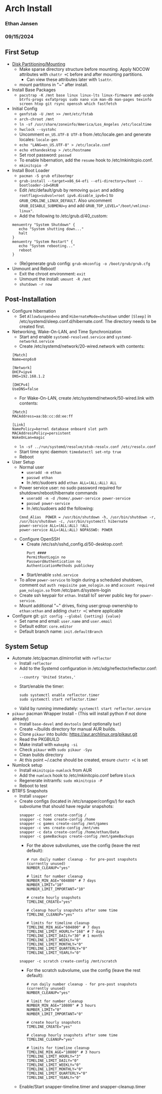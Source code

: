 # Arch Install
### Ethan Jansen
### 09/15/2024

## First Setup
* [Disk Partitioning/Mounting](./drives.md)
    * Make sparse directory structure before mounting. Apply NOCOW attributes with `chattr +C` before and after mounting partitions.
        * Can view these attributes later with `lsattr`.
    * mount partitons in "~" after install.
* Install Base Packages
    * `pacstrap -K /mnt base linux linux-lts linux-firmware amd-ucode btrfs-progs exfatprogs sudo nano vim man-db man-pages texinfo screen htop git rsync openssh which fastfetch`
* Initial Config
    * `genfstab -U /mnt >> /mnt/etc/fstab`
    * `arch-chroot /mnt`
    * `ln -sf /usr/share/zoneinfo/America/Los_Angeles /etc/localtime`
    * `hwclock --systohc`
    * Uncomment `en_US.UTF-8 UTF-8` from /etc/locale.gen and generate locales: `locale-gen`
    * `echo "LANG=en_US.UTF-8" > /etc/locale.conf`
    * `echo ethandesktop > /etc/hostname`
    * Set root password: `passwd`
    * To enable hibernation, add the `resume` hook to /etc/mkinitcpio.conf.
    * `mkinitcpio -P`
* Install Boot Loader
    * `pacman -S grub efibootmgr`
    * `grub-install --target=x86_64-efi --efi-directory=/boot --bootloader-id=GRUB`
    * Edit /etc/default/grub by removing `quiet` and adding `rootflags=subvol=root ipv6.disable_ipv6=1` to `GRUB_CMDLINE_LINUX_DEFAULT`. Also uncomment `GRUB_DISABLE_SUBMENU=y` and add `GRUB_TOP_LEVEL="/boot/vmlinuz-linux"`.
    * Add the following to /etc/grub.d/40_custom:
     ```
    menuentry "System Shutdown" {
	    echo "System shutting down..."
	    halt
    }
    menuentry "System Restart" {
	    echo "System rebooting..."
	    reboot
    }
     ```
    * (Re)generate grub config: `grub-mkconfig -o /boot/grub/grub.cfg`
* Unmount and Reboot!
    * Exit the chroot environment: `exit`
    * Unmount the install: `umount -R /mnt`
    * `shutdown -r now`

## Post-Installation
* Configure hibernation
    * Set `AllowSuspend=no` and `HibernateMode=shutdown` under `[Sleep]` in /etc/systemd/sleep.conf.d/hibernate.conf. The directory needs to be created first.
* Networking, Wake-On-LAN, and Time Synchronization
    * Start and enable `systemd-resolved.service` and `systemd-networkd.service`
    * Create /etc/systemd/network/20-wired.network with contents:
    ```
    [Match]
    Name=enp6s0

    [Network]
    DHCP=ipv4
    DNS=192.168.1.2

    [DHCPv4]
    UseDNS=false
    ```
    * For Wake-On-LAN, create /etc/systemd/network/50-wired.link with contents:
    ```
    [Match]
    MACAddress=aa:bb:cc:dd:ee:ff

    [Link]
    NamePolicy=kernel database onboard slot path
    MACAddressPolicy=persistent
    WakeOnLan=magic
    ```
    * `ln -sf ../run/systemd/resolve/stub-resolv.conf /etc/resolv.conf`
    * Start time sync daemon: `timedatectl set-ntp true`
    * Reboot
* User Setup
    * Normal user
        * `useradd -m ethan`
        * `passwd ethan`
        * In /etc/sudoers add `ethan ALL=(ALL:ALL) ALL`
    * Power service user: no sudo password required for shutdown/reboot/hibernate commands
        * `useradd -m -d /home/.power-service power-service`
        * `passwd power-service`
        * In /etc/sudoers add the following:
        ```
        Cmnd_Alias  POWER = /usr/bin/shutdown -h, /usr/bin/shutdown -r, /usr/bin/shutdown -c, /usr/bin/systemctl hibernate
        power-service ALL=(ALL:ALL) !ALL
        power-service ALL=(ALL:ALL) NOPASSWD: POWER
        ```
    * Configure OpenSSH
        * Create /etc/ssh/sshd_config.d/50-desktop.conf:
            ```
            Port ####
            PermitRootLogin no
            PasswordAuthentication no
            AuthenticationMethods publickey
            ```
        * Start/enable `sshd.service`
    * To allow `power-service` to login during a scheduled shutdown, comment out `auth requisite pam_nologin.so` and `account required pam_nologin.so` from /etc/pam.d/system-login
    * Create ssh keypair for `ethan`. Install IoT server public key for `power-service`.
    * Mount additional "~" drives, fixing user:group ownership to `ethan:ethan` and adding `chattr +C` where applicable
* Configure git: `git config --global {setting} {value}`
    * Set name and email: `user.name` and `user.email`
    * Default editor: `core.editor`
    * Default branch name: `init.defaultBranch`

## System Setup
* Automate /etc/pacman.d/mirrorlist with `reflector`
    * Install `reflector`
    * Add to the Systemd configuration in /etc/xdg/reflector/reflector.conf:
        ```
        --country 'United States,'
        ```
    * Start/enable the timer:
        ```
        sudo systemctl enable reflector.timer
        sudo systemctl start reflector.timer
        ```
    * Valid by running immediately: `systemctl start reflector.service`
* `pikaur` pacman Wrapper Install - (This will install python if not done already)
    * Install `base-devel` and `devtools` (and optionally `bat`)
    * Create ~/builds directory for manual AUR builds.
    * Clone `pikaur` into builds: https://aur.archlinux.org/pikaur.git
    * Read the PKGBUILD
    * Make install with `makepkg -si`
    * Check `pikaur` with `sudo pikaur -Syu`
    * Clean builds directory
    * At this point ~/.cache should be created, ensure `chattr +C` is set
* Numlock setup
    * Install `mkinitcpio-numlock` from AUR
    * Add the `numlock` hook to /etc/mkinitcpio.conf before `block`
    * Regenerate initramfs: `sudo mkinitcpio -P`
    * Reboot to test
* BTRFS Snapshots
    * Install `snapper`
    * Create configs (located in /etc/snapper/configs/) for each subvolume that should have regular snapshots:
        ```
        snapper -c root create-config /
        snapper -c home create-config /home
        snapper -c games create-config /mnt/games
        snapper -c vms create-config /mnt/vms
        snapper -c data create-config /home/ethan/Data
        snapper -c gameBackups create-config /mnt/gameBackups
        ```
        * For the above subvolumes, use the config (leave the rest default):
            ```
            # run daily number cleanup - for pre-post snapshots (currently unused)
            NUMBER_CLEANUP="yes"

            # limit for number cleanup
            NUMBER_MIN_AGE="604800" # 7 days
            NUMBER_LIMIT="10"
            NUMBER_LIMIT_IMPORTANT="10"

            # create hourly snapshots
            TIMELINE_CREATE="yes"

            # cleanup hourly snapshots after some time
            TIMELINE_CLEANUP="yes"

            # limits for timeline cleanup
            TIMELINE_MIN_AGE="604800" # 7 days
            TIMELINE_LIMIT_HOURLY="168" # 7 days
            TIMELINE_LIMIT_DAILY="30" # 1 month
            TIMELINE_LIMIT_WEEKLY="0"
            TIMELINE_LIMIT_MONTHLY="0"
            TIMELINE_LIMIT_QUARTERLY="0"
            TIMELINE_LIMIT_YEARLY="0"
            ```
        ```
        snapper -c scratch create-config /mnt/scratch
        ```
        * For the scratch subvolume, use the config (leave the rest default):
            ```
            # run daily number cleanup - for pre-post snapshots (currently unused)
            NUMBER_CLEANUP="yes"

            # limit for number cleanup
            NUMBER_MIN_AGE="10800" # 3 hours
            NUMBER_LIMIT="0"
            NUMBER_LIMIT_IMPORTANT="0"

            # create hourly snapshots
            TIMELINE_CREATE="yes"

            # cleanup hourly snapshots after some time
            TIMELINE_CLEANUP="yes"

            # limits for timeline cleanup
            TIMELINE_MIN_AGE="10800" # 3 hours
            TIMELINE_LIMIT_HOURLY="3"
            TIMELINE_LIMIT_DAILY="0"
            TIMELINE_LIMIT_WEEKLY="0"
            TIMELINE_LIMIT_MONTHLY="0"
            TIMELINE_LIMIT_QUARTERLY="0"
            TIMELINE_LIMIT_YEARLY="0"
            ```
    * Enable/Start snapper-timeline.timer and snapper-cleanup.timer